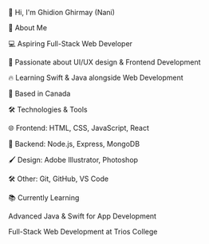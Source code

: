 👋 Hi, I'm Ghidion Ghirmay (Nani)

🚀 About Me

💻 Aspiring Full-Stack Web Developer

🎨 Passionate about UI/UX design & Frontend Development

🔥 Learning Swift & Java alongside Web Development

📍 Based in Canada

🛠️ Technologies & Tools

🌐 Frontend: HTML, CSS, JavaScript, React

💾 Backend: Node.js, Express, MongoDB

🖌️ Design: Adobe Illustrator, Photoshop

🛠️ Other: Git, GitHub, VS Code

📚 Currently Learning

Advanced Java & Swift for App Development

Full-Stack Web Development at Trios College


